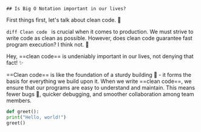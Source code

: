 `## Is Big O Notation important in our lives?`

First things first, let's talk about clean code. 🌟

```diff Clean code ``` is crucial when it comes to production. We must strive to write code as clean as possible. However, does clean code guarantee fast program execution? I think not. 🤔

Hey, ==clean code== is undeniably important in our lives, not denying that fact! ✨

==Clean code== is like the foundation of a sturdy building 🏢 - it forms the basis for everything we build upon it. When we write ==clean code==, we ensure that our programs are easy to understand and maintain. This means fewer bugs 🐛, quicker debugging, and smoother collaboration among team members.

```python
def greet():
print("Hello, world!")
greet()
```
